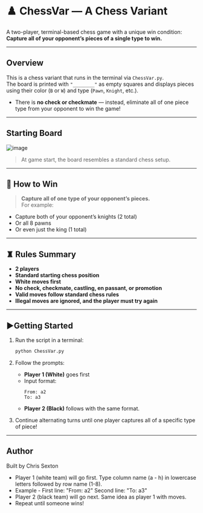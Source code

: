 # ♟️ ChessVar — A Chess Variant

A two-player, terminal-based chess game with a unique win condition:  
**Capture all of your opponent’s pieces of a single type to win.**

---

## Overview

This is a chess variant that runs in the terminal via `ChessVar.py`.  
The board is printed with `"________"` as empty squares and displays pieces using their color (`B` or `W`) and type (`Pawn`, `Knight`, etc.).

- There is **no check or checkmate** — instead, eliminate all of one piece type from your opponent to win the game!

---

## Starting Board

![image](https://github.com/user-attachments/assets/93630f71-62e9-4c9e-92c8-f51825dc3df1)
> At game start, the board resembles a standard chess setup.

---

## 🎯 How to Win

> **Capture all of one type of your opponent’s pieces.**  
For example:
- Capture both of your opponent’s knights (2 total)
- Or all 8 pawns
- Or even just the king (1 total)

---

## ♜ Rules Summary

- **2 players**
- **Standard starting chess position**
- **White moves first**
- **No check, checkmate, castling, en passant, or promotion**
- **Valid moves follow standard chess rules**
- **Illegal moves are ignored, and the player must try again**

---

## ▶Getting Started

1. Run the script in a terminal:
   ```bash
   python ChessVar.py
   ```

2. Follow the prompts:
   - **Player 1 (White)** goes first
   - Input format:
     ```
     From: a2
     To: a3
     ```
   - **Player 2 (Black)** follows with the same format.

3. Continue alternating turns until one player captures all of a specific type of piece!

---

## Author

Built by Chris Sexton
  - Player 1 (white team) will go first. Type column name (a - h) in lowercase letters followed by row name (1-8).
  - Example - First line: "From: a2" Second line: "To: a3"
  - Player 2 (black team) will go next. Same idea as player 1 with moves.
  - Repeat until someone wins!


